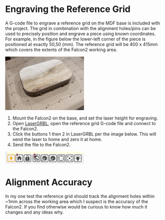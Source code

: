 # Engraving the Reference Grid

A G-code file to engrave a reference grid on the MDF base is included with the project.  The grid in combination with the alignment holes/pins can be used to precisely position and engrave a piece using known coordinates.  For example, in the figure below the lower-left corner of the piece is positioned at exactly 50,50 (mm).  The reference grid will be 400 x 415mm which covers the extents of the Falcon2 working area.

<img src="images/alignment_pins.png" alt="Alignment pins." width="50%" />

1. Mount the Falcon2 on the base, and set the laser height for engraving.
2. Open [LaserGRBL](https://lasergrbl.com/), open the reference grid G-code file and connect to the Falcon2.
3. Click the buttons 1 then 2 in LaserGRBL per the image below.  This will send the laser to home and zero it at home.
4. Send the file to the Falcon2.

<img src="images/lasergrbl_steps.png" alt="LaserGRBL steps." width="50%" />

# Alignment Accuracy

In my one test the reference grid should track the alignment holes within ~1mm across the working area which I suspect is the accuracy of the Falcon2.  If you find otherwise would be curious to know how much it changes and any ideas why.  


